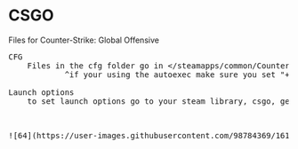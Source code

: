 # CSGO

Files for Counter-Strike: Global Offensive 

<pre>
CFG
	Files in the cfg folder go in <<path/to/steam>/steamapps/common/Counter-Strike Global Offensive/csgo/cfg>
			^if your using the autoexec make sure you set "+exec autoexec" in your launch options^

Launch options 
	to set launch options go to your steam library, csgo, gear on the right side, properties, launch options will be in general
<pre/>


![64](https://user-images.githubusercontent.com/98784369/161452258-ee95a9e9-e5b1-4ab8-8990-1d932233fecf.png)

